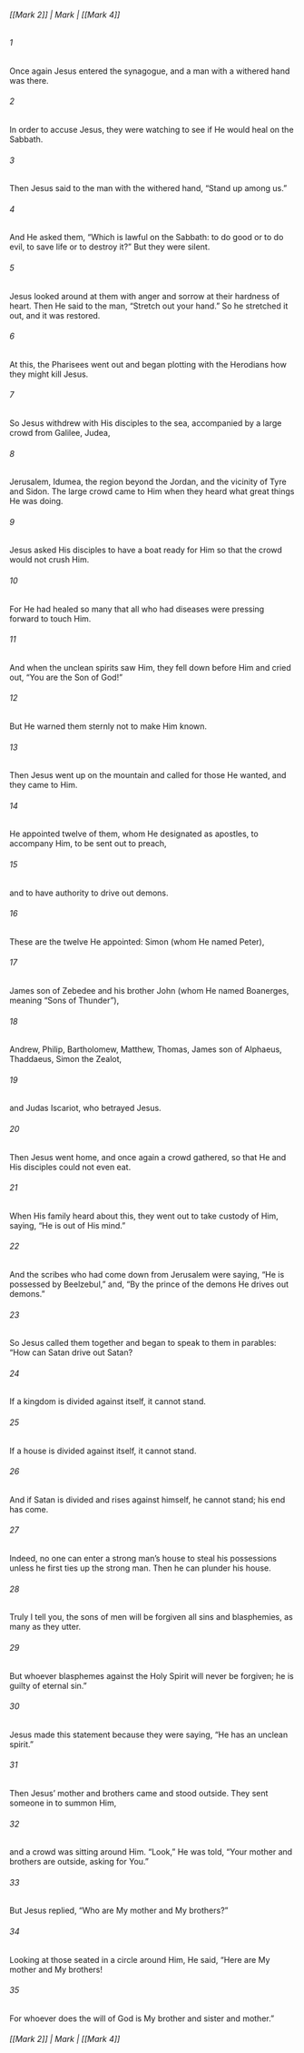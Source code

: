 ###### [[Mark 2]] | Mark | [[Mark 4]]

###### 1
Once again Jesus entered the synagogue, and a man with a withered hand was there.
###### 2
In order to accuse Jesus, they were watching to see if He would heal on the Sabbath.
###### 3
Then Jesus said to the man with the withered hand, “Stand up among us.”
###### 4
And He asked them, “Which is lawful on the Sabbath: to do good or to do evil, to save life or to destroy it?” But they were silent.
###### 5
Jesus looked around at them with anger and sorrow at their hardness of heart. Then He said to the man, “Stretch out your hand.” So he stretched it out, and it was restored.
###### 6
At this, the Pharisees went out and began plotting with the Herodians how they might kill Jesus.
###### 7
So Jesus withdrew with His disciples to the sea, accompanied by a large crowd from Galilee, Judea,
###### 8
Jerusalem, Idumea, the region beyond the Jordan, and the vicinity of Tyre and Sidon. The large crowd came to Him when they heard what great things He was doing.
###### 9
Jesus asked His disciples to have a boat ready for Him so that the crowd would not crush Him.
###### 10
For He had healed so many that all who had diseases were pressing forward to touch Him.
###### 11
And when the unclean spirits saw Him, they fell down before Him and cried out, “You are the Son of God!”
###### 12
But He warned them sternly not to make Him known.
###### 13
Then Jesus went up on the mountain and called for those He wanted, and they came to Him.
###### 14
He appointed twelve of them, whom He designated as apostles, to accompany Him, to be sent out to preach,
###### 15
and to have authority to drive out demons.
###### 16
These are the twelve He appointed: Simon (whom He named Peter),
###### 17
James son of Zebedee and his brother John (whom He named Boanerges, meaning “Sons of Thunder”),
###### 18
Andrew, Philip, Bartholomew, Matthew, Thomas, James son of Alphaeus, Thaddaeus, Simon the Zealot,
###### 19
and Judas Iscariot, who betrayed Jesus.
###### 20
Then Jesus went home, and once again a crowd gathered, so that He and His disciples could not even eat.
###### 21
When His family heard about this, they went out to take custody of Him, saying, “He is out of His mind.”
###### 22
And the scribes who had come down from Jerusalem were saying, “He is possessed by Beelzebul,” and, “By the prince of the demons He drives out demons.”
###### 23
So Jesus called them together and began to speak to them in parables: “How can Satan drive out Satan?
###### 24
If a kingdom is divided against itself, it cannot stand.
###### 25
If a house is divided against itself, it cannot stand.
###### 26
And if Satan is divided and rises against himself, he cannot stand; his end has come.
###### 27
Indeed, no one can enter a strong man’s house to steal his possessions unless he first ties up the strong man. Then he can plunder his house.
###### 28
Truly I tell you, the sons of men will be forgiven all sins and blasphemies, as many as they utter.
###### 29
But whoever blasphemes against the Holy Spirit will never be forgiven; he is guilty of eternal sin.”
###### 30
Jesus made this statement because they were saying, “He has an unclean spirit.”
###### 31
Then Jesus’ mother and brothers came and stood outside. They sent someone in to summon Him,
###### 32
and a crowd was sitting around Him. “Look,” He was told, “Your mother and brothers are outside, asking for You.”
###### 33
But Jesus replied, “Who are My mother and My brothers?”
###### 34
Looking at those seated in a circle around Him, He said, “Here are My mother and My brothers!
###### 35
For whoever does the will of God is My brother and sister and mother.”

###### [[Mark 2]] | Mark | [[Mark 4]]
